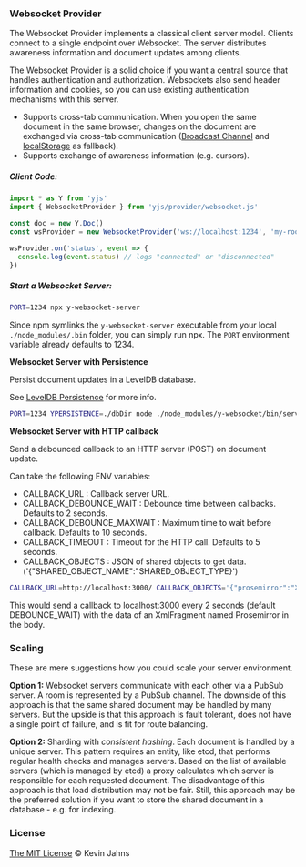 
### Websocket Provider

The Websocket Provider implements a classical client server model. Clients connect to a single endpoint over Websocket. The server distributes awareness information and document updates among clients.

The Websocket Provider is a solid choice if you want a central source that handles authentication and authorization. Websockets also send header information and cookies, so you can use existing authentication mechanisms with this server.

* Supports cross-tab communication. When you open the same document in the same browser, changes on the document are exchanged via cross-tab communication ([Broadcast Channel](https://developer.mozilla.org/en-US/docs/Web/API/Broadcast_Channel_API) and [localStorage](https://developer.mozilla.org/en-US/docs/Web/API/Window/localStorage) as fallback).
* Supports exchange of awareness information (e.g. cursors).

##### Client Code:

```js
import * as Y from 'yjs'
import { WebsocketProvider } from 'yjs/provider/websocket.js'

const doc = new Y.Doc()
const wsProvider = new WebsocketProvider('ws://localhost:1234', 'my-roomname', doc)

wsProvider.on('status', event => {
  console.log(event.status) // logs "connected" or "disconnected"
})
```

##### Start a Websocket Server:

```sh
PORT=1234 npx y-websocket-server
```

Since npm symlinks the `y-websocket-server` executable from your local `./node_modules/.bin` folder, you can simply run npx. The `PORT` environment variable already defaults to 1234.

**Websocket Server with Persistence**

Persist document updates in a LevelDB database.

See [LevelDB Persistence](https://github.com/yjs/y-leveldb) for more info.

```sh
PORT=1234 YPERSISTENCE=./dbDir node ./node_modules/y-websocket/bin/server.js
```

**Websocket Server with HTTP callback**

Send a debounced callback to an HTTP server (POST) on document update.

Can take the following ENV variables:
- CALLBACK_URL : Callback server URL. 
- CALLBACK_DEBOUNCE_WAIT : Debounce time between callbacks. Defaults to 2 seconds.
- CALLBACK_DEBOUNCE_MAXWAIT : Maximum time to wait before callback. Defaults to 10 seconds.
- CALLBACK_TIMEOUT : Timeout for the HTTP call. Defaults to 5 seconds.
- CALLBACK_OBJECTS : JSON of shared objects to get data. ('{"SHARED_OBJECT_NAME":"SHARED_OBJECT_TYPE}')

```sh
CALLBACK_URL=http://localhost:3000/ CALLBACK_OBJECTS='{"prosemirror":"XmlFragment"}' node ./node_modules/y-websocket/bin/server.js
```
This would send a callback to localhost:3000 every 2 seconds (default DEBOUNCE_WAIT) with the data of an XmlFragment named Prosemirror in the body.

### Scaling

These are mere suggestions how you could scale your server environment.

**Option 1:** Websocket servers communicate with each other via a PubSub server. A room is represented by a PubSub channel. The downside of this approach is that the same shared document may be handled by many servers. But the upside is that this approach is fault tolerant, does not have a single point of failure, and is fit for route balancing.

**Option 2:** Sharding with *consistent hashing*. Each document is handled by a unique server. This pattern requires an entity, like etcd, that performs regular health checks and manages servers. Based on the list of available servers (which is managed by etcd) a proxy calculates which server is responsible for each requested document. The disadvantage of this approach is that load distribution may not be fair. Still, this approach may be the preferred solution if you want to store the shared document in a database - e.g. for indexing.

### License

[The MIT License](./LICENSE) © Kevin Jahns
